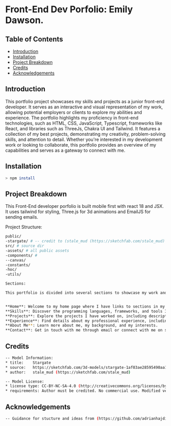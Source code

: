 # Front-End Dev Porfolio: Emily Dawson.

## Table of Contents
- [Introduction](#introduction)
- [Installation](#installation)
- [Project Breakdown](#project-breakdown)
- [Credits](#credits)
- [Acknowledgements](#acknowledgements)

## Introduction
This portfolio project showcases my skills and projects as a junior front-end developer. It serves as an interactive and visual representation of my work, allowing potential employers or clients to explore my abilities and experience. The portfolio highlights my proficiency in front-end technologies, such as HTML, CSS, JavaScript, Typescript, frameworks like React, and libraries such as ThreeJs, Chakra UI and Tailwind. It features a collection of my best projects, demonstrating my creativity, problem-solving skills, and attention to detail. Whether you're interested in my development work or looking to collaborate, this portfolio provides an overview of my capabilities and serves as a gateway to connect with me.

## Installation 
```sh
> npm install 
```
## Project Breakdown

This Front-End developer porfolio is built mobile first with react 18 and JSX. It uses tailwind for styling, Three.js for 3d animations and EmailJS for sending emails.

Project Structure:
```sh
public/
-stargate/ # -- credit to (stale_mud (https://sketchfab.com/stale_mud)
src/ # source dir
-assets/ # all public assets
-components/ # 
--canvas/ 
-constants/
-hoc/
-utils/
```
```sh
Sections:

This portfolio is divided into several sections to showcase my work and skills:


**Home**: Welcome to my home page where I have links to sections in my porfolio and social links to where you can contact me.
**Skills**: Discover the programming languages, frameworks, and tools I am proficient in.
**Projects**: Explore the projects I have worked on, including descriptions, screenshots, and links to live demos or repositories.
**Experience**: Find details about my professional experience, including past companies, roles, and responsibilities.
**About Me**: Learn more about me, my background, and my interests.
**Contact**: Get in touch with me through email or connect with me on social media platforms.
```
## Credits

```sh
-- Model Information:
* title:	Stargate
* source:	https://sketchfab.com/3d-models/stargate-1af03ae28595490aa11ce3ba07b1e23f
* author:	stale_mud (https://sketchfab.com/stale_mud)

-- Model License:
* license type:	CC-BY-NC-SA-4.0 (http://creativecommons.org/licenses/by-nc-sa/4.0/)
* requirements:	Author must be credited. No commercial use. Modified versions must have the same license.
```

## Acknowledgements

```sh
-- Guidance for stucture and ideas from (https://github.com/adrianhajdin/project_3D_developer_portfolio), thank you!
```
